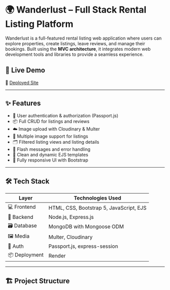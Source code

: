 # 🌍 Wanderlust – Full Stack Rental Listing Platform

Wanderlust is a full-featured rental listing web application where users can explore properties, create listings, leave reviews, and manage their bookings. Built using the **MVC architecture**, it integrates modern web development tools and libraries to provide a seamless experience.

## 🚀 Live Demo

🔗 [Deployed Site](https://wanderlust-8g5q.onrender.com/listings)

---

## ✨ Features

- 🔐 User authentication & authorization (Passport.js)
- 📦 Full CRUD for listings and reviews
- ☁️ Image upload with Cloudinary & Multer
- 📸 Multiple image support for listings
- 🗂️ Filtered listing views and listing details
- 💬 Flash messages and error handling
- 🧾 Clean and dynamic EJS templates
- 📱 Fully responsive UI with Bootstrap

---

## 🛠️ Tech Stack

| Layer        | Technologies Used                                    |
|--------------|------------------------------------------------------|
| 💻 Frontend   | HTML, CSS, Bootstrap 5, JavaScript, EJS              |
| 🧠 Backend    | Node.js, Express.js                                  |
| 🗃️ Database   | MongoDB with Mongoose ODM                            |
| 🖼️ Media      | Multer, Cloudinary                                   |
| 🔐 Auth       | Passport.js, express-session                         |
| 📦 Deployment | Render                                               |

---

## 🏗️ Project Structure

